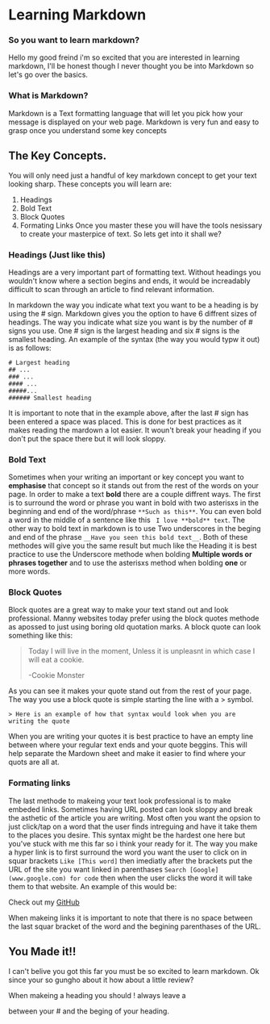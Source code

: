 # Learning Markdown

### So you want to learn markdown?
Hello my good freind i'm so excited that you are interested in learning markdown, I'll be honest though I never thought you be into Markdown so let's go over the basics.

### What is Markdown?
Markdown is a Text formatting language that will let you pick how your message is displayed on your web page. Markdown is very fun and easy to grasp once you understand some key concepts

## The Key Concepts.
You will only need just a handful of key markdown concept to get your text looking sharp. These concepts you will learn are:
1. Headings
2. Bold Text
3. Block Quotes
4. Formating Links
Once you master these you will have the tools nesissary to create your masterpice of text. So lets get into it shall we?

### Headings (Just like this)
Headings are a very important part of formatting text. Without headings you wouldn't know where a section begins and ends, it would be increadably difficult to scan through an article to find relevant information. 

In markdown the way you indicate what text you want to be a heading is by using the # sign. Markdown gives you the option to have 6 diffrent sizes of headings. The way you indicate what size you want is by the number of # signs you use. One # sign is the largest heading and six # signs is the smallest heading. An example of the syntax (the way you would typw it out) is as follows:
```
# Largest heading
## ...
### ...
#### ...
#####...
###### Smallest heading
````
It is important to note that in the example above, after the last # sign has been entered a space was placed. This is done for best practices as it makes reading the mardown a lot easier. It woun't break your heading if you don't put the space there but it will look sloppy.

### Bold Text
Sometimes when your writing an important or key concept you want to **emphasise** that concept so it stands out from the rest of the words on your page. In order to make a text **bold** there are a couple diffrent ways. The first is to surround the word or phrase you want in bold with two asterisxs in the beginning and end of the word/phrase `**Such as this**`. You can even bold a word in the middle of a sentence like this ` I love **bold** text`. The other way to bold text in markdown is to use Two underscores in the beging and end of the phrase `__Have you seen this bold text__`. Both of these methodes will give you the same result but much like the Heading it is best practice to use the Underscore methode when bolding __Multiple words or phrases together__ and to use the asterisxs method when bolding **one** or more words.

### Block Quotes
Block quotes are a great way to make your text stand out and look professional. Manny websites today prefer using the block quotes methode as apossed to just using boring old quotation marks. A block quote can look something like this:

>Today I will live in the moment, Unless it is unpleasnt in which case I will eat a cookie.
>
>-Cookie Monster

As you can see it makes your quote stand out from the rest of your page. The way you use a block quote is simple starting the line with a > symbol.
```
> Here is an example of how that syntax would look when you are writing the quote
```

When you are writing your quotes it is best practice to have an empty line between where your regular text ends and your quote beggins. This will help separate the Mardown sheet and make it easier to find where your quots are all at.

### Formating links
The last methode to makeing your text look professional is to make embeded links. Sometimes having URL posted can look sloppy and break the asthetic of the article you are writing. Most often you want the opsion to just click/tap on a word that the user finds intreguing and have it take them to the places you desire. This syntax might be the hardest one here but you've stuck with me this far so i think your ready for it. The way you make a hyper link is to first surround the word you want the user to click on in squar brackets `Like [This word]` then imediatly after the brackets put the URL of the site you want linked in parenthases `Search [Google](www.google.com) for code` then when the user clicks the word it will take them to that website. An example of this would be:

Check out my [GitHub](github.com/Sagejasinski) 

When makeing links it is important to note that there is no space between the last squar bracket of the word and the begining parenthases of the URL. 

## You Made it!!
I can't belive you got this far you must be so excited to learn markdown. Ok since your so gungho about it how about a little review?

When makeing a heading you should 
! always leave a 

between your # and the beging of your heading.
